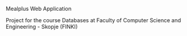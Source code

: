 Mealplus Web Application

Project for the course Databases at Faculty of Computer Science and Engineering - Skopje (FINKI)
